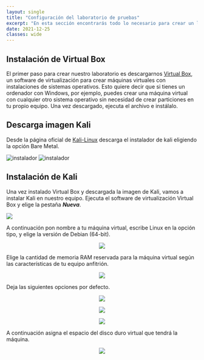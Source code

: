 ```yaml
---
layout: single
title: "Configuración del laboratorio de pruebas"
excerpt: "En esta sección encontrarás todo lo necesario para crear un laboratorio para pruebas de pentesting." 
date: 2021-12-25
classes: wide
---
```

## Instalación de Virtual Box

El primer paso para crear nuestro laboratorio es descargarnos [Virtual Box](https://www.virtualbox.org/wiki/Downloads), un software de virtualización para crear máquinas virtuales
con instalaciones de sistemas operativos. Esto quiere decir que si tienes un ordenador con Windows, por ejemplo, puedes crear una máquina virtual con cualquier otro sistema operativo
sin necesidad de crear particiones en tu propio equipo. Una vez descargado, ejecuta el archivo e instálalo.

## Descarga imagen Kali

Desde la página oficial de [Kali-Linux](https://www.kali.org/get-kali/#kali-bare-metal) descarga el instalador de kali eligiendo la opción Bare Metal.

<img src="../assets/images/laboratorio/instalador-kali.png" alt="instalador">

<img src="../assets/images/laboratorio/instalador-kali2.png" alt="instalador">

## Instalación de Kali

Una vez instalado Virtual Box y descargada la imagen de Kali, vamos a instalar Kali en nuestro equipo.
Ejecuta el software de virtualización Virtual Box y elige la pestaña <strong><i>Nueva</i></strong>.

<img src="../assets/images/laboratorio/maquinakali1.png">

A continuación pon nombre a tu máquina virtual, escribe Linux en la opción tipo, y elige la versión de Debian (64-bit).

<p><center><img src="../assets/images/laboratorio/maquinakali2.png"></center></p>

Elige la cantidad de memoria RAM reservada para la máquina virtual según las características de tu equipo anfitrión.

<p><center><img src="../assets/images/laboratorio/maquinakali3.png"></center></p>

Deja las siguientes opciones por defecto.

<p><center><img src="../assets/images/laboratorio/maquinakali4.png"></center></p>

<p><center><img src="../assets/images/laboratorio/maquinakali5.png"></center></p>

<p><center><img src="../assets/images/laboratorio/maquinakali6.png"></center></p>

A continuación asigna el espacio del disco duro virtual que tendrá la máquina. 

<p><center><img src="../assets/images/laboratorio/maquinakali7.png"></center></p>


